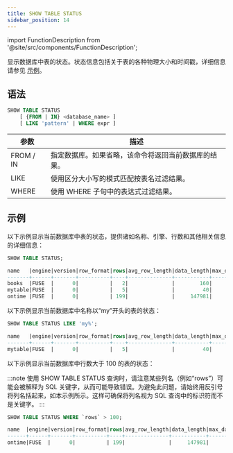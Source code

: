 ```yaml
---
title: SHOW TABLE STATUS
sidebar_position: 14
---
```


import FunctionDescription from '@site/src/components/FunctionDescription';

<FunctionDescription description="Introduced or updated: v1.2.131"/>

显示数据库中表的状态。状态信息包括关于表的各种物理大小和时间戳，详细信息请参见 [示例](#examples)。

## 语法

```sql
SHOW TABLE STATUS
    [ {FROM | IN} <database_name> ]
    [ LIKE 'pattern' | WHERE expr ]
```

| 参数      | 描述                                                 |
| --------- | ---------------------------------------------------- |
| FROM / IN | 指定数据库。如果省略，该命令将返回当前数据库的结果。 |
| LIKE      | 使用区分大小写的模式匹配按表名过滤结果。             |
| WHERE     | 使用 WHERE 子句中的表达式过滤结果。                  |

## 示例

以下示例显示当前数据库中表的状态，提供诸如名称、引擎、行数和其他相关信息的详细信息：

```sql
SHOW TABLE STATUS;

name   |engine|version|row_format|rows|avg_row_length|data_length|max_data_length|index_length|data_free|auto_increment|create_time                  |update_time|check_time|collation|checksum|comment|cluster_by|
-------+------+-------+----------+----+--------------+-----------+---------------+------------+---------+--------------+-----------------------------+-----------+----------+---------+--------+-------+----------+
books  |FUSE  |      0|          |   2|              |        160|               |         713|         |              |2023-09-25 06:40:47.237 +0000|           |          |         |        |       |          |
mytable|FUSE  |      0|          |   5|              |         40|               |        1665|         |              |2023-08-28 07:53:05.455 +0000|           |          |         |        |       |((a + 1)) |
ontime |FUSE  |      0|          | 199|              |     147981|               |       22961|         |              |2023-09-19 07:04:06.414 +0000|           |          |         |        |       |          |
```

以下示例显示当前数据库中名称以“my”开头的表的状态：

```sql
SHOW TABLE STATUS LIKE 'my%';

name   |engine|version|row_format|rows|avg_row_length|data_length|max_data_length|index_length|data_free|auto_increment|create_time                  |update_time|check_time|collation|checksum|comment|cluster_by|
-------+------+-------+----------+----+--------------+-----------+---------------+------------+---------+--------------+-----------------------------+-----------+----------+---------+--------+-------+----------+
mytable|FUSE  |      0|          |   5|              |         40|               |        1665|         |              |2023-08-28 07:53:05.455 +0000|           |          |         |        |       |((a + 1)) |
```

以下示例显示当前数据库中行数大于 100 的表的状态：

:::note
使用 SHOW TABLE STATUS 查询时，请注意某些列名（例如“rows”）可能会被解释为 SQL 关键字，从而可能导致错误。为避免此问题，请始终用反引号将列名括起来，如本示例所示。这样可确保将列名视为 SQL 查询中的标识符而不是关键字。
:::

```sql
SHOW TABLE STATUS WHERE `rows` > 100;

name  |engine|version|row_format|rows|avg_row_length|data_length|max_data_length|index_length|data_free|auto_increment|create_time                  |update_time|check_time|collation|checksum|comment|cluster_by|
------+------+-------+----------+----+--------------+-----------+---------------+------------+---------+--------------+-----------------------------+-----------+----------+---------+--------+-------+----------+
ontime|FUSE  |      0|          | 199|              |     147981|               |       22961|         |              |2023-09-19 07:04:06.414 +0000|           |          |         |        |       |          |
```
